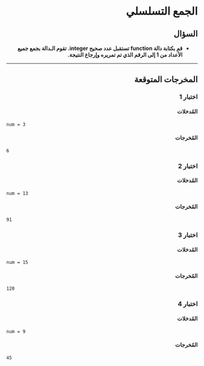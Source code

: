 # <div dir="rtl">الجمع التسلسلي</div>

## <div dir="rtl">السؤال</div>

<ul dir="rtl">
<li>
<b>
قم بكتابة دالة function تستقبل عدد صحيح integer. تقوم الـدالة بجمع جميع الأعداد من 1 إلى الرقم الذي تم تمريره وإرجاع النتيجة.
</b>
</li>
</ul>

---

## <div dir="rtl">المخرجات المتوقعة</div>

### <div dir="rtl">اختبار 1</div>

#### <div dir="rtl">المُدخلات</div>

```text
num = 3
```

#### <div dir="rtl">المُخرجات</div>

```text
6
```

### <div dir="rtl">اختبار 2</div>

#### <div dir="rtl">المُدخلات</div>

```text
num = 13
```

#### <div dir="rtl">المُخرجات</div>

```text
91
```

### <div dir="rtl">اختبار 3</div>

#### <div dir="rtl">المُدخلات</div>

```text
num = 15
```

#### <div dir="rtl">المُخرجات</div>

```text
120
```

### <div dir="rtl">اختبار 4</div>

#### <div dir="rtl">المُدخلات</div>

```text
num = 9
```

#### <div dir="rtl">المُخرجات</div>

```text
45
```